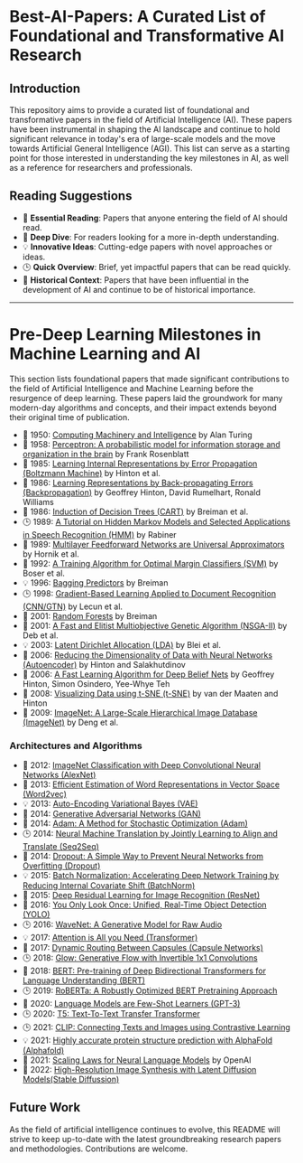 # Best-AI-Papers: A Curated List of Foundational and Transformative AI Research

## Introduction

This repository aims to provide a curated list of foundational and transformative papers in the field of Artificial Intelligence (AI). These papers have been instrumental in shaping the AI landscape and continue to hold significant relevance in today's era of large-scale models and the move towards Artificial General Intelligence (AGI). This list can serve as a starting point for those interested in understanding the key milestones in AI, as well as a reference for researchers and professionals.

## Reading Suggestions
- 📕 **Essential Reading**: Papers that anyone entering the field of AI should read.
- 🎯 **Deep Dive**: For readers looking for a more in-depth understanding.
- 💡 **Innovative Ideas**: Cutting-edge papers with novel approaches or ideas.
- 🕒 **Quick Overview**: Brief, yet impactful papers that can be read quickly.
- 📜 **Historical Context**: Papers that have been influential in the development of AI and continue to be of historical importance.

---

# Pre-Deep Learning Milestones in Machine Learning and AI

This section lists foundational papers that made significant contributions to the field of Artificial Intelligence and Machine Learning before the resurgence of deep learning. These papers laid the groundwork for many modern-day algorithms and concepts, and their impact extends beyond their original time of publication.

- 📕 1950: [Computing Machinery and Intelligence](https://doi.org/10.1093/mind/LIX.236.433) by Alan Turing
- 📕 1958: [Perceptron: A probabilistic model for information storage and organization in the brain](https://psycnet.apa.org/record/1959-09865-001) by Frank Rosenblatt
- 📕 1985: [Learning Internal Representations by Error Propagation (Boltzmann Machine)](https://www.cs.toronto.edu/~hinton/absps/pdp8.pdf) by Hinton et al.
- 🎯 1986: [Learning Representations by Back-propagating Errors (Backpropagation)](https://www.nature.com/articles/323533a0) by Geoffrey Hinton, David Rumelhart, Ronald Williams
- 📜 1986: [Induction of Decision Trees (CART)](https://link.springer.com/article/10.1007/BF00116251) by Breiman et al.
- 🕒 1989: [A Tutorial on Hidden Markov Models and Selected Applications in Speech Recognition (HMM)](https://ieeexplore.ieee.org/abstract/document/18626) by Rabiner
- 📕 1989: [Multilayer Feedforward Networks are Universal Approximators](https://www.sciencedirect.com/science/article/abs/pii/0893608089900208) by Hornik et al.
- 🎯 1992: [A Training Algorithm for Optimal Margin Classifiers (SVM)](https://dl.acm.org/doi/10.1145/130385.130401) by Boser et al.
- 💡 1996: [Bagging Predictors](https://link.springer.com/article/10.1007/BF00058655) by Breiman
- 🕒 1998: [Gradient-Based Learning Applied to Document Recognition (CNN/GTN)](https://ieeexplore.ieee.org/abstract/document/726791) by Lecun et al.
- 📜 2001: [Random Forests](https://link.springer.com/article/10.1023/a:1010933404324) by Breiman
- 🎯 2001: [A Fast and Elitist Multiobjective Genetic Algorithm (NSGA-II)](https://ieeexplore.ieee.org/abstract/document/996017) by Deb et al.
- 💡 2003: [Latent Dirichlet Allocation (LDA)](https://jmlr.csail.mit.edu/papers/v3/blei03a.html) by Blei et al.
- 📕 2006: [Reducing the Dimensionality of Data with Neural Networks (Autoencoder)](https://www.science.org/doi/abs/10.1126/science.1127647) by Hinton and Salakhutdinov
- 🎯 2006: [A Fast Learning Algorithm for Deep Belief Nets](https://www.cs.toronto.edu/~hinton/absps/fastnc.pdf) by Geoffrey Hinton, Simon Osindero, Yee-Whye Teh
- 🎯 2008: [Visualizing Data using t-SNE (t-SNE)](https://www.jmlr.org/papers/v9/vandermaaten08a.html) by van der Maaten and Hinton
- 📜 2009: [ImageNet: A Large-Scale Hierarchical Image Database (ImageNet)](https://ieeexplore.ieee.org/document/5206848) by Deng et al.

### Architectures and Algorithms

- 📕 2012: [ImageNet Classification with Deep Convolutional Neural Networks (AlexNet)](https://papers.nips.cc/paper/2012/hash/c399862d3b9d6b76c8436e924a68c45b-Abstract.html)
- 🎯 2013: [Efficient Estimation of Word Representations in Vector Space (Word2vec)](https://arxiv.org/abs/1301.3781)
- 💡 2013: [Auto-Encoding Variational Bayes (VAE)](https://arxiv.org/abs/1312.6114)
- 📕 2014: [Generative Adversarial Networks (GAN)](https://papers.nips.cc/paper/2014/hash/5ca3e9b122f61f8f06494c97b1afccf3-Abstract.html)
- 🎯 2014: [Adam: A Method for Stochastic Optimization (Adam)](https://arxiv.org/abs/1412.6980)
- 🕒 2014: [Neural Machine Translation by Jointly Learning to Align and Translate (Seq2Seq)](https://arxiv.org/abs/1409.0473)
- 📕 2014: [Dropout: A Simple Way to Prevent Neural Networks from Overfitting (Dropout)](https://jmlr.org/papers/v15/srivastava14a.html)
- 💡 2015: [Batch Normalization: Accelerating Deep Network Training by Reducing Internal Covariate Shift (BatchNorm)](http://proceedings.mlr.press/v37/ioffe15.html)
- 📕 2015: [Deep Residual Learning for Image Recognition (ResNet)](https://arxiv.org/abs/1512.03385)
- 🎯 2016: [You Only Look Once: Unified, Real-Time Object Detection (YOLO)](https://www.cv-foundation.org/openaccess/content_cvpr_2016/html/Redmon_You_Only_Look_CVPR_2016_paper.html)
- 🕒 2016: [WaveNet: A Generative Model for Raw Audio](https://arxiv.org/abs/1609.03499)
- 💡 2017: [Attention is All you Need (Transformer)](https://proceedings.neurips.cc/paper/2017/hash/3f5ee243547dee91fbd053c1c4a845aa-Abstract.html)
- 📜 2017: [Dynamic Routing Between Capsules (Capsule Networks)](https://arxiv.org/abs/1710.09829)
- 🕒 2018: [Glow: Generative Flow with Invertible 1x1 Convolutions](https://arxiv.org/abs/1807.03039)
- 📕 2018: [BERT: Pre-training of Deep Bidirectional Transformers for Language Understanding (BERT)](https://arxiv.org/abs/1810.04805)
- 🕒 2019: [RoBERTa: A Robustly Optimized BERT Pretraining Approach](https://arxiv.org/abs/1907.11692)
- 🎯 2020: [Language Models are Few-Shot Learners (GPT-3)](https://proceedings.neurips.cc/paper/2020/hash/1457c0d6bfcb4967418bfb8ac142f64a-Abstract.html)
- 🕒 2020: [T5: Text-To-Text Transfer Transformer](https://arxiv.org/abs/1910.10683)
- 🕒 2021: [CLIP: Connecting Texts and Images using Contrastive Learning](https://arxiv.org/abs/2103.00020)
- 💡 2021: [Highly accurate protein structure prediction with AlphaFold (Alphafold)](https://www.nature.com/articles/s41586-021-03819-2)
- 🎯 2021: [Scaling Laws for Neural Language Models](https://arxiv.org/abs/2001.08361) by OpenAI
- 🎯 2022: [High-Resolution Image Synthesis with Latent Diffusion Models(Stable Diffussion)](https://ommer-lab.com/research/latent-diffusion-models/)

## Future Work

As the field of artificial intelligence continues to evolve, this README will strive to keep up-to-date with the latest groundbreaking research papers and methodologies. Contributions are welcome.
